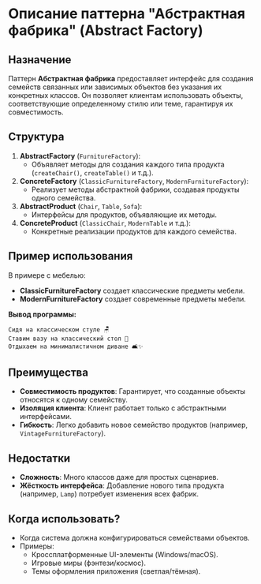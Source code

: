 # Описание паттерна "Абстрактная фабрика" (Abstract Factory)

## Назначение
Паттерн **Абстрактная фабрика** предоставляет интерфейс для создания семейств связанных или зависимых объектов без указания их конкретных классов. Он позволяет клиентам использовать объекты, соответствующие определенному стилю или теме, гарантируя их совместимость.

## Структура
1. **AbstractFactory** (`FurnitureFactory`):
    - Объявляет методы для создания каждого типа продукта (`createChair()`, `createTable()` и т.д.).
2. **ConcreteFactory** (`ClassicFurnitureFactory`, `ModernFurnitureFactory`):
    - Реализует методы абстрактной фабрики, создавая продукты одного семейства.
3. **AbstractProduct** (`Chair`, `Table`, `Sofa`):
    - Интерфейсы для продуктов, объявляющие их методы.
4. **ConcreteProduct** (`ClassicChair`, `ModernTable` и т.д.):
    - Конкретные реализации продуктов для каждого семейства.

## Пример использования
В примере с мебелью:
- **ClassicFurnitureFactory** создает классические предметы мебели.
- **ModernFurnitureFactory** создает современные предметы мебели.

**Вывод программы:**
```
Сидя на классическом стуле 🪑
Ставим вазу на классический стол 🏺
Отдыхаем на минималистичном диване 🛋️✨
```

## Преимущества
- **Совместимость продуктов**: Гарантирует, что созданные объекты относятся к одному семейству.
- **Изоляция клиента**: Клиент работает только с абстрактными интерфейсами.
- **Гибкость**: Легко добавить новое семейство продуктов (например, `VintageFurnitureFactory`).

## Недостатки
- **Сложность**: Много классов даже для простых сценариев.
- **Жёсткость интерфейса**: Добавление нового типа продукта (например, `Lamp`) потребует изменения всех фабрик.

## Когда использовать?
- Когда система должна конфигурироваться семействами объектов.
- Примеры:
    - Кроссплатформенные UI-элементы (Windows/macOS).
    - Игровые миры (фэнтези/космос).
    - Темы оформления приложения (светлая/тёмная).
